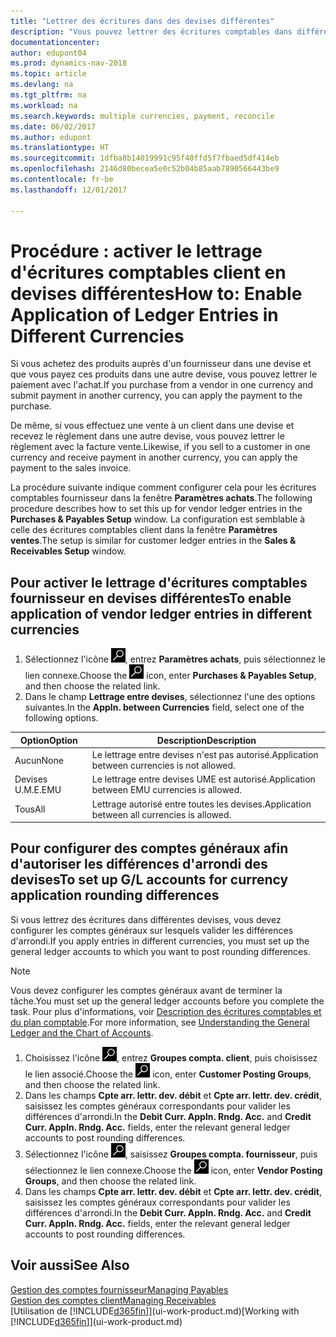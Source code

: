 ```yaml
---
title: "Lettrer des écritures dans des devises différentes"
description: "Vous pouvez lettrer des écritures comptables dans différentes devises si vous effectuez une vente à un client dans une devise et recevez le règlement dans une autre devise."
documentationcenter: 
author: edupont04
ms.prod: dynamics-nav-2018
ms.topic: article
ms.devlang: na
ms.tgt_pltfrm: na
ms.workload: na
ms.search.keywords: multiple currencies, payment, reconcile
ms.date: 06/02/2017
ms.author: edupont
ms.translationtype: HT
ms.sourcegitcommit: 1dfba8b14019991c95f40ffd5f7fbaed5df414eb
ms.openlocfilehash: 2146d80becea5e0c52b04b85aab7890566443be9
ms.contentlocale: fr-be
ms.lasthandoff: 12/01/2017

---
```

# <a name="how-to-enable-application-of-ledger-entries-in-different-currencies"></a><span data-ttu-id="ef17c-103">Procédure : activer le lettrage d'écritures comptables client en devises différentes</span><span class="sxs-lookup"><span data-stu-id="ef17c-103">How to: Enable Application of Ledger Entries in Different Currencies</span></span>
<span data-ttu-id="ef17c-104">Si vous achetez des produits auprès d'un fournisseur dans une devise et que vous payez ces produits dans une autre devise, vous pouvez lettrer le paiement avec l'achat.</span><span class="sxs-lookup"><span data-stu-id="ef17c-104">If you purchase from a vendor in one currency and submit payment in another currency, you can apply the payment to the purchase.</span></span>

<span data-ttu-id="ef17c-105">De même, si vous effectuez une vente à un client dans une devise et recevez le règlement dans une autre devise, vous pouvez lettrer le règlement avec la facture vente.</span><span class="sxs-lookup"><span data-stu-id="ef17c-105">Likewise, if you sell to a customer in one currency and receive payment in another currency, you can apply the payment to the sales invoice.</span></span>

<span data-ttu-id="ef17c-106">La procédure suivante indique comment configurer cela pour les écritures comptables fournisseur dans la fenêtre **Paramètres achats**.</span><span class="sxs-lookup"><span data-stu-id="ef17c-106">The following procedure describes how to set this up for vendor ledger entries in the **Purchases & Payables Setup** window.</span></span> <span data-ttu-id="ef17c-107">La configuration est semblable à celle des écritures comptables client dans la fenêtre **Paramètres ventes**.</span><span class="sxs-lookup"><span data-stu-id="ef17c-107">The setup is similar for customer ledger entries in the **Sales & Receivables Setup** window.</span></span>

## <a name="to-enable-application-of-vendor-ledger-entries-in-different-currencies"></a><span data-ttu-id="ef17c-108">Pour activer le lettrage d'écritures comptables fournisseur en devises différentes</span><span class="sxs-lookup"><span data-stu-id="ef17c-108">To enable application of vendor ledger entries in different currencies</span></span>
1. <span data-ttu-id="ef17c-109">Sélectionnez l'icône ![Page ou état pour la recherche](media/ui-search/search_small.png "icône Page ou état pour la recherche"), entrez **Paramètres achats**, puis sélectionnez le lien connexe.</span><span class="sxs-lookup"><span data-stu-id="ef17c-109">Choose the ![Search for Page or Report](media/ui-search/search_small.png "Search for Page or Report icon") icon, enter **Purchases & Payables Setup**, and then choose the related link.</span></span>
2. <span data-ttu-id="ef17c-110">Dans le champ **Lettrage entre devises**, sélectionnez l'une des options suivantes.</span><span class="sxs-lookup"><span data-stu-id="ef17c-110">In the **Appln. between Currencies** field, select one of the following options.</span></span>

| <span data-ttu-id="ef17c-111">Option</span><span class="sxs-lookup"><span data-stu-id="ef17c-111">Option</span></span> | <span data-ttu-id="ef17c-112">Description</span><span class="sxs-lookup"><span data-stu-id="ef17c-112">Description</span></span> |
| --- | --- |
| <span data-ttu-id="ef17c-113">Aucun</span><span class="sxs-lookup"><span data-stu-id="ef17c-113">None</span></span> |<span data-ttu-id="ef17c-114">Le lettrage entre devises n'est pas autorisé.</span><span class="sxs-lookup"><span data-stu-id="ef17c-114">Application between currencies is not allowed.</span></span> |
| <span data-ttu-id="ef17c-115">Devises U.M.E.</span><span class="sxs-lookup"><span data-stu-id="ef17c-115">EMU</span></span> |<span data-ttu-id="ef17c-116">Le lettrage entre devises UME est autorisé.</span><span class="sxs-lookup"><span data-stu-id="ef17c-116">Application between EMU currencies is allowed.</span></span> |
| <span data-ttu-id="ef17c-117">Tous</span><span class="sxs-lookup"><span data-stu-id="ef17c-117">All</span></span> |<span data-ttu-id="ef17c-118">Lettrage autorisé entre toutes les devises.</span><span class="sxs-lookup"><span data-stu-id="ef17c-118">Application between all currencies is allowed.</span></span> |

## <a name="to-set-up-gl-accounts-for-currency-application-rounding-differences"></a><span data-ttu-id="ef17c-119">Pour configurer des comptes généraux afin d'autoriser les différences d'arrondi des devises</span><span class="sxs-lookup"><span data-stu-id="ef17c-119">To set up G/L accounts for currency application rounding differences</span></span>  
<span data-ttu-id="ef17c-120">Si vous lettrez des écritures dans différentes devises, vous devez configurer les comptes généraux sur lesquels valider les différences d'arrondi.</span><span class="sxs-lookup"><span data-stu-id="ef17c-120">If you apply entries in different currencies, you must set up the general ledger accounts to which you want to post rounding differences.</span></span>  

> [!NOTE]  
>  <span data-ttu-id="ef17c-121">Vous devez configurer les comptes généraux avant de terminer la tâche.</span><span class="sxs-lookup"><span data-stu-id="ef17c-121">You must set up the general ledger accounts before you complete the task.</span></span> <span data-ttu-id="ef17c-122">Pour plus d'informations, voir [Description des écritures comptables et du plan comptable](finance-general-ledger.md).</span><span class="sxs-lookup"><span data-stu-id="ef17c-122">For more information, see [Understanding the General Ledger and the Chart of Accounts](finance-general-ledger.md).</span></span>

1. <span data-ttu-id="ef17c-123">Choisissez l'icône ![Page ou état pour la recherche](media/ui-search/search_small.png "icône Page ou état pour la recherche"), entrez **Groupes compta. client**, puis choisissez le lien associé.</span><span class="sxs-lookup"><span data-stu-id="ef17c-123">Choose the ![Search for Page or Report](media/ui-search/search_small.png "Search for Page or Report icon") icon, enter **Customer Posting Groups**, and then choose the related link.</span></span>  
2. <span data-ttu-id="ef17c-124">Dans les champs **Cpte arr. lettr. dev. débit** et **Cpte arr. lettr. dev. crédit**, saisissez les comptes généraux correspondants pour valider les différences d'arrondi.</span><span class="sxs-lookup"><span data-stu-id="ef17c-124">In the **Debit Curr. Appln. Rndg. Acc.** and **Credit Curr. Appln. Rndg. Acc.** fields, enter the relevant general ledger accounts to post rounding differences.</span></span>  
3. <span data-ttu-id="ef17c-125">Sélectionnez l'icône ![Page ou état pour la recherche](media/ui-search/search_small.png "Page ou état pour la recherche"), saisissez **Groupes compta. fournisseur**, puis sélectionnez le lien connexe.</span><span class="sxs-lookup"><span data-stu-id="ef17c-125">Choose the ![Search for Page or Report](media/ui-search/search_small.png "Search for Page or Report icon") icon, enter **Vendor Posting Groups**, and then choose the related link.</span></span>  
4. <span data-ttu-id="ef17c-126">Dans les champs **Cpte arr. lettr. dev. débit** et **Cpte arr. lettr. dev. crédit**, saisissez les comptes généraux correspondants pour valider les différences d'arrondi.</span><span class="sxs-lookup"><span data-stu-id="ef17c-126">In the **Debit Curr. Appln. Rndg. Acc.** and **Credit Curr. Appln. Rndg. Acc.** fields, enter the relevant general ledger accounts to post rounding differences.</span></span>  

## <a name="see-also"></a><span data-ttu-id="ef17c-127">Voir aussi</span><span class="sxs-lookup"><span data-stu-id="ef17c-127">See Also</span></span>
[<span data-ttu-id="ef17c-128">Gestion des comptes fournisseur</span><span class="sxs-lookup"><span data-stu-id="ef17c-128">Managing Payables</span></span>](payables-manage-payables.md)  
[<span data-ttu-id="ef17c-129">Gestion des comptes client</span><span class="sxs-lookup"><span data-stu-id="ef17c-129">Managing Receivables</span></span>](receivables-manage-receivables.md)  
<span data-ttu-id="ef17c-130">[Utilisation de [!INCLUDE[d365fin](includes/d365fin_md.md)]](ui-work-product.md)</span><span class="sxs-lookup"><span data-stu-id="ef17c-130">[Working with [!INCLUDE[d365fin](includes/d365fin_md.md)]](ui-work-product.md)</span></span>

